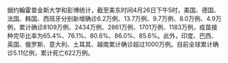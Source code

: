 据约翰霍普金斯大学和彭博统计，截至美东时间4月26日下午5时，美国、德国、法国、韩国、西班牙分别新增确诊6.2万例、13.7万例、9.7万例、8.0万例、4.9万例，累计确诊8109万例、2434万例、2861万例、1701万例、1183万例，疫苗接种完毕比率为65.4%、76.1%、80.6%、86.0%、85.6%。此外，印度、巴西、英国、俄罗斯、意大利、土耳其、越南累计确诊超过1000万例。目前全球累计确诊5.11亿例，累计死亡622万例。